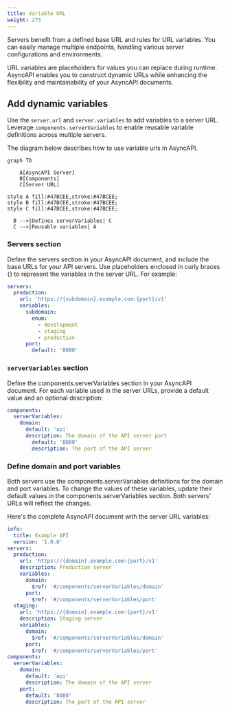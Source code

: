 ```yaml
---
title: Variable URL
weight: 275
---
```


Servers benefit from a defined base URL and rules for URL variables. You can easily manage multiple endpoints, handling various server configurations and environments.

URL variables are placeholders for values you can replace during runtime. AsyncAPI enables you to construct dynamic URLs while enhancing the flexibility and maintainability of your AsyncAPI documents.

## Add dynamic variables

Use the `server.url` and `server.variables` to add variables to a server URL. Leverage `components.serverVariables` to enable reusable variable definitions across multiple servers.

The diagram below describes how to use variable urls in AsyncAPI.

```mermaid
graph TD

    A[AsyncAPI Server]
    B[Components]
    C[Server URL]

style A fill:#47BCEE,stroke:#47BCEE;
style B fill:#47BCEE,stroke:#47BCEE;
style C fill:#47BCEE,stroke:#47BCEE;

  B -->|Defines serverVariables| C
  C -->|Reusable variables| A
```

### Servers section

Define the servers section in your AsyncAPI document, and include the base URLs for your API servers. Use placeholders enclosed in curly braces {} to represent the variables in the server URL. For example:

```yaml
servers:
  production:
    url: 'https://{subdomain}.example.com:{port}/v1'
    variables:
      subdomain:
        enum:
          - development
          - staging
          - production
      port:
        default: '8080'
```

### `serverVariables` section

Define the components.serverVariables section in your AsyncAPI document. For each variable used in the server URLs, provide a default value and an optional description:

```yaml
components:
  serverVariables:
    domain:
      default: 'api'
      description: The domain of the API server port
        default: '8080'
        description: The port of the API server
```

### Define domain and port variables

Both servers use the components.serverVariables definitions for the domain and port variables. To change the values of these variables, update their default values in the components.serverVariables section. Both servers' URLs will reflect the changes.

Here's the complete AsyncAPI document with the server URL variables:

```yaml
info:
  title: Example API
  version: '1.0.0'
servers:
  production:
    url: 'https://{domain}.example.com:{port}/v1'
    description: Production server
    variables:
      domain:
        $ref: '#/components/serverVariables/domain'
      port:
        $ref: '#/components/serverVariables/port'
  staging:
    url: 'https://{domain}.example.com:{port}/v1'
    description: Staging server
    variables:
      domain:
        $ref: '#/components/serverVariables/domain'
      port:
        $ref: '#/components/serverVariables/port'
components:
  serverVariables:
    domain:
      default: 'api'
      description: The domain of the API server
    port:
      default: '8080'
      description: The port of the API server
```
